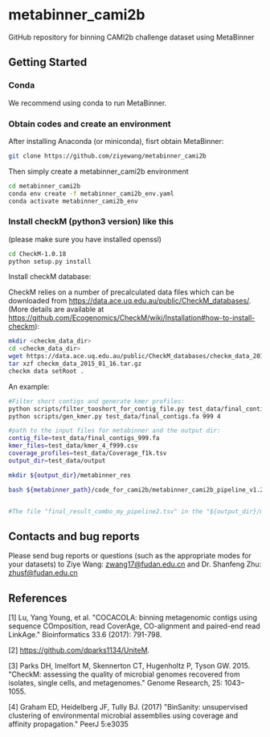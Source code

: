 # metabinner_cami2b
GitHub repository for binning CAMI2b challenge dataset using MetaBinner

## <a name="started"></a>Getting Started

### <a name="docker"></a>Conda

We recommend using conda to run MetaBinner.

### <a name="docker"></a>Obtain codes and create an environment
After installing Anaconda (or miniconda), fisrt obtain MetaBinner:

```sh
git clone https://github.com/ziyewang/metabinner_cami2b
```
Then simply create a metabinner_cami2b environment 

```sh
cd metabinner_cami2b
conda env create -f metabinner_cami2b_env.yaml
conda activate metabinner_cami2b_env
```

### <a name="docker"></a>Install checkM (python3 version) like this

(please make sure you have installed openssl)

```sh
cd CheckM-1.0.18
python setup.py install
```
Install checkM database:

CheckM relies on a number of precalculated data files which can be downloaded from https://data.ace.uq.edu.au/public/CheckM_databases/. (More details are available at https://github.com/Ecogenomics/CheckM/wiki/Installation#how-to-install-checkm):

```sh
mkdir <checkm_data_dir>
cd <checkm_data_dir>
wget https://data.ace.uq.edu.au/public/CheckM_databases/checkm_data_2015_01_16.tar.gz
tar xzf checkm_data_2015_01_16.tar.gz 
checkm data setRoot .
```

An example:
```sh
#Filter short contigs and generate kmer profiles:
python scripts/filter_tooshort_for_contig_file.py test_data/final_contigs.fa 999
python scripts/gen_kmer.py test_data/final_contigs.fa 999 4

#path to the input files for metabinner and the output dir:
contig_file=test_data/final_contigs_999.fa
kmer_files=test_data/kmer_4_f999.csv
coverage_profiles=test_data/Coverage_f1k.tsv
output_dir=test_data/output

mkdir ${output_dir}/metabinner_res

bash ${metabinner_path}/code_for_cami2b/metabinner_cami2b_pipeline_v1.2.sh ${contig_file} ${output_dir} ${coverage_profiles} ${kmer_profile} ${metabinner_path}


#The file "final_result_combo_my_pipeline2.tsv" in the "${output_dir}/metabinner_res" is the final output.
```


## <a name="preprocessing"></a>Contacts and bug reports
Please send bug reports or questions (such as the appropriate modes for your datasets) to
Ziye Wang: zwang17@fudan.edu.cn and Dr. Shanfeng Zhu: zhusf@fudan.edu.cn

## <a name="preprocessing"></a>References

[1] Lu, Yang Young, et al. "COCACOLA: binning metagenomic contigs using sequence COmposition, read CoverAge, CO-alignment and paired-end read LinkAge." Bioinformatics 33.6 (2017): 791-798.

[2] https://github.com/dparks1134/UniteM.

[3] Parks DH, Imelfort M, Skennerton CT, Hugenholtz P, Tyson GW. 2015. "CheckM: assessing the quality of microbial genomes recovered from isolates, single cells, and metagenomes." Genome Research, 25: 1043–1055.

[4] Graham ED, Heidelberg JF, Tully BJ. (2017) "BinSanity: unsupervised clustering of environmental microbial assemblies using coverage and affinity propagation." PeerJ 5:e3035
